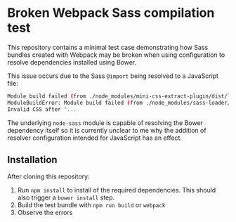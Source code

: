 # Broken Webpack Sass compilation test

This repository contains a minimal test case demonstrating how Sass bundles created with Webpack may be broken when using configuration to resolve dependencies installed using Bower.

This issue occurs due to the Sass `@import` being resolved to a JavaScript file:

```sh
Module build failed (from ./node_modules/mini-css-extract-plugin/dist/loader.js):
ModuleBuildError: Module build failed (from ./node_modules/sass-loader/lib/loader.js):
Invalid CSS after "...
```

The underlying `node-sass` module is capable of resolving the Bower dependency itself so it is currently unclear to me why the addition of resolver configuration intended for JavaScript has an effect.


## Installation

After cloning this repository:

1. Run `npm install` to install of the required dependencies. This should also trigger a `bower install` step.
2. Build the test bundle with `npm run build` or `webpack`
3. Observe the errors
